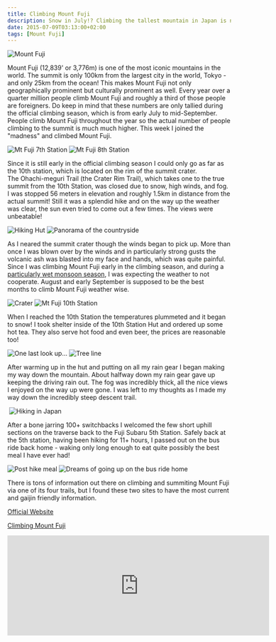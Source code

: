 ```yaml
---
title: Climbing Mount Fuji
description: Snow in July!? Climbing the tallest mountain in Japan is non stop adventure from top to bottom...
date: 2015-07-09T03:13:00+02:00
tags: [Mount Fuji]
---
```

<div class="text-lg mt-2">
<img class="w-8/12 rounded-lg shadow-lg mx-auto" src="https://fallfish-tenkara-images.s3-us-west-1.amazonaws.com/FfT+-+Mount+Fuji/Lake-Yamanaka_Mikuni-Pass.JPG" alt="Mount Fuji" /> 
<p class="mb-2">Mount Fuji (12,839' or 3,776m) is one of the most iconic mountains in the world. The summit is only 100km from the largest city in the world, Tokyo - and only 25km from the ocean! This makes Mount Fuji not only geographically prominent but culturally prominent as well. Every year over a quarter million people climb Mount Fuji and roughly a third of those people are foreigners. Do keep in mind that these numbers are only tallied during the official climbing season, which is from early July to mid-September. People climb Mount Fuji throughout the year so the actual number of people climbing to the summit is much much higher. This week I joined the "madness" and climbed Mount Fuji.</p>

<img class="w-8/12 rounded-lg shadow-lg mx-auto" src="https://fallfish-tenkara-images.s3-us-west-1.amazonaws.com/FfT+-+Mount+Fuji/Yoshida+Trail-Mount+Fuji-Japan-hiking-7th+station.JPG" alt="Mt Fuji 7th Station" />

<img class="w-8/12 rounded-lg shadow-lg mx-auto" src="https://fallfish-tenkara-images.s3-us-west-1.amazonaws.com/FfT+-+Mount+Fuji/Yoshida+Trail-Mount+Fuji-Japan-hiking-8th+Station.JPG" alt="Mt Fuji 8th Station" />

<p class="mt-2 mb-2">Since it is still early in the official climbing season I could only go as far as the 10th station, which is located on the rim of the summit crater. The Ohachi-meguri Trail (the Crater Rim Trail), which takes one to the true summit from the 10th Station, was closed due to snow, high winds, and fog. I was stopped 56 meters in elevation and roughly 1.5km in distance from the actual summit! Still it was a splendid hike and on the way up the weather was clear, the sun even tried to come out a few times. The views were unbeatable!</p>

<img class="w-8/12 rounded-lg shadow-lg mx-auto" src="https://fallfish-tenkara-images.s3-us-west-1.amazonaws.com/FfT+-+Mount+Fuji/Yoshida+Trail-Mount+Fuji-Japan-hiking-hut.JPG" alt="Hiking Hut" />

<img class="w-8/12 rounded-lg shadow-lg mx-auto" src="https://fallfish-tenkara-images.s3-us-west-1.amazonaws.com/FfT+-+Mount+Fuji/Yoshida+Trail-Mount+Fuji-Japan-hiking-lake+yamanakako.JPG" alt="Panorama of the countryside" />

<p class="mt-2 mb-2">As I neared the summit crater though the winds began to pick up. More than once I was blown over by the winds and in particularly strong gusts the volcanic ash was blasted into my face and hands, which was quite painful. Since I was climbing Mount Fuji early in the climbing season, and during a <a href="https://www.fallfishtenkara.com/plum-rain/" rel="noopener noreferrer" target="_blank">particularly wet monsoon season</a>, I was expecting the weather to not cooperate. August and early September is supposed to be the best months to climb Mount Fuji weather wise.</p>

<img class="w-8/12 rounded-lg shadow-lg mx-auto" src="https://fallfish-tenkara-images.s3-us-west-1.amazonaws.com/FfT+-+Mount+Fuji/Yoshida+Trail-Mount+Fuji-Japan-hiking-crater.JPG" alt="Crater" />

<img class="w-8/12 rounded-lg shadow-lg mx-auto" src="https://fallfish-tenkara-images.s3-us-west-1.amazonaws.com/FfT+-+Mount+Fuji/Yoshida+Trail-Mount+Fuji-Japan-hiking-10th+station.JPG" alt="Mt Fuji 10th Station" />

<p class="mt-2 mb-2">When I reached the 10th Station the temperatures plummeted and it began to snow! I took shelter inside of the 10th Station Hut and ordered up some hot tea. They also serve hot food and even beer, the prices are reasonable too!</p>

<img class="w-8/12 rounded-lg shadow-lg mx-auto" src="https://fallfish-tenkara-images.s3-us-west-1.amazonaws.com/FfT+-+Mount+Fuji/Yoshida+Trail-Mount+Fuji-Japan-hiking-volcano-erosion+control.JPG" alt="One last look up..." />

<img class="w-8/12 rounded-lg shadow-lg mx-auto" src="https://fallfish-tenkara-images.s3-us-west-1.amazonaws.com/FfT+-+Mount+Fuji/Yoshida+Trail-Mount+Fuji-Japan-hiking-tree+line.JPG" alt="Tree line" />

<p class="mt-2 mb-2">After warming up in the hut and putting on all my rain gear I began making my way down the mountain. About halfway down my rain gear gave up keeping the driving rain out. The fog was incredibly thick, all the nice views I enjoyed on the way up were gone. I was left to my thoughts as I made my way down the incredibly steep descent trail.</p>

<img class="w-8/12 rounded-lg shadow-lg mx-auto" src="https://fallfish-tenkara-images.s3-us-west-1.amazonaws.com/FfT+-+Mount+Fuji/Yoshida+Trail-Mount+Fuji-Japan-hiking.JPG" alt="" />

<img class="w-8/12 rounded-lg shadow-lg mx-auto" src="https://fallfish-tenkara-images.s3-us-west-1.amazonaws.com/FfT+-+Mount+Fuji/Yoshida+Trail-Mount+Fuji-hiking-Japan.JPG" alt="Hiking in Japan" />

<p class="mt-2 mb-2">After a bone jarring 100+ switchbacks I welcomed the few short uphill sections on the traverse back to the Fuji Subaru 5th Station. Safely back at the 5th station, having been hiking for 11+ hours, I passed out on the bus ride back home - waking only long enough to eat quite possibly the best meal I have ever had!</p>

<img class="w-8/12 rounded-lg shadow-lg mx-auto" src="https://fallfish-tenkara-images.s3-us-west-1.amazonaws.com/FfT+-+Mount+Fuji/Yoshida+Trail-Mount+Fuji-Japan-hiking-post+hike+dinner.JPG" alt="Post hike meal" />

<img class="w-8/12 rounded-lg shadow-lg mx-auto" src="https://fallfish-tenkara-images.s3-us-west-1.amazonaws.com/FfT+-+Mount+Fuji/Yoshida+Trail-Mount+Fuji-Japan-hiking-volcano.JPG" alt="Dreams of going up on the bus ride home" />

<p class="mt-2 mb-2">There is tons of information out there on climbing and summiting Mount Fuji via one of its four trails, but I found these two sites to have the most current and gaijin friendly information.</p>

<a href="https://www.fujisan-climb.jp/en/" rel="noopener noreferrer" target="_blank">Official Website</a>

<a href="https://www.japan-guide.com/e/e6901.html" rel="noopener noreferrer" target="_blank">Climbing Mount Fuji</a>

<iframe src="https://www.strava.com/activities/341436333/embed/4e5c07bd097d9d5391116453bf5a3ff6c10f431c" width="590" height="225" frameborder="0" scrolling="yes" rel="noopener noreferrer"></iframe>
</div>